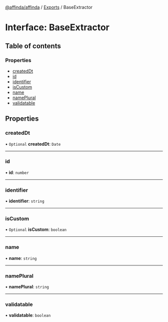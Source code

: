 [@affinda/affinda](../README.md) / [Exports](../modules.md) / BaseExtractor

# Interface: BaseExtractor

## Table of contents

### Properties

- [createdDt](BaseExtractor.md#createddt)
- [id](BaseExtractor.md#id)
- [identifier](BaseExtractor.md#identifier)
- [isCustom](BaseExtractor.md#iscustom)
- [name](BaseExtractor.md#name)
- [namePlural](BaseExtractor.md#nameplural)
- [validatable](BaseExtractor.md#validatable)

## Properties

### createdDt

• `Optional` **createdDt**: `Date`

___

### id

• **id**: `number`

___

### identifier

• **identifier**: `string`

___

### isCustom

• `Optional` **isCustom**: `boolean`

___

### name

• **name**: `string`

___

### namePlural

• **namePlural**: `string`

___

### validatable

• **validatable**: `boolean`
